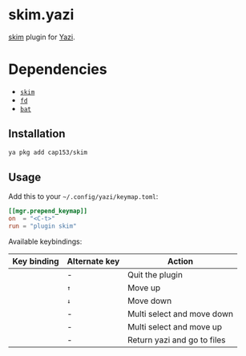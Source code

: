 # skim.yazi

[skim](https://github.com/skim-rs/skim) plugin for [Yazi](https://github.com/sxyazi/yazi).

# Dependencies

* [`skim`](https://github.com/skim-rs/skim)
* [`fd`](https://github.com/sharkdp/fd])
* [`bat`](https://github.com/sharkdp/bat)

## Installation

```sh
ya pkg add cap153/skim
```

## Usage

Add this to your `~/.config/yazi/keymap.toml`:

```toml
[[mgr.prepend_keymap]]
on  = "<C-t>"
run = "plugin skim"
```

Available keybindings:

| Key binding            | Alternate key | Action                      |
|------------------------|---------------|-----------------------------|
| <kbd><esc></kbd>       | -             | Quit the plugin             |
| <kbd><c-u></kbd>       | <kbd>↑</kbd>  | Move up                     |
| <kbd><c-e></kbd>       | <kbd>↓</kbd>  | Move down                   |
| <kbd><tab></kbd>       | -             | Multi select and move down  |
| <kbd><shift-tab></kbd> | -             | Multi select and move up    |
| <kbd><enter></kbd>     | -             | Return yazi and go to files |

